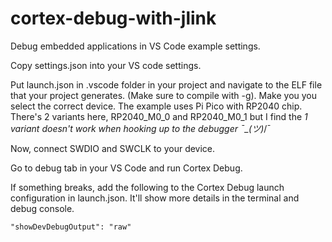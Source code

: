 # cortex-debug-with-jlink
Debug embedded applications in VS Code example settings.

Copy settings.json into your VS code settings.

Put launch.json in .vscode folder in your project and navigate to the ELF file that your project generates. (Make sure to compile with -g).
Make you you select the correct device. The example uses Pi Pico with RP2040 chip. There's 2 variants here, RP2040_M0_0 and RP2040_M0_1 but I find the _1 variant doesn't work when hooking up to the 
debugger ¯\_(ツ)_/¯

Now, connect SWDIO and SWCLK to your device.

Go to debug tab in your VS Code and run Cortex Debug.

If something breaks, add the following to the Cortex Debug launch configuration in launch.json. It'll show more details in the terminal and debug console.

```
"showDevDebugOutput": "raw"
```
